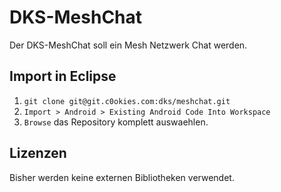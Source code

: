 # DKS-MeshChat
Der DKS-MeshChat soll ein Mesh Netzwerk Chat werden.

## Import in Eclipse
1. `git clone git@git.c0okies.com:dks/meshchat.git`
2. `Import > Android > Existing Android Code Into Workspace`
3. `Browse` das Repository komplett auswaehlen.

## Lizenzen
Bisher werden keine externen Bibliotheken verwendet.
